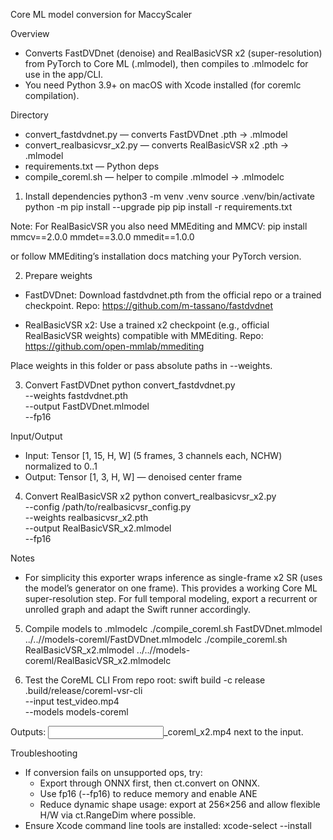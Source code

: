 Core ML model conversion for MaccyScaler

Overview
- Converts FastDVDnet (denoise) and RealBasicVSR x2 (super-resolution) from PyTorch to Core ML (.mlmodel), then compiles to .mlmodelc for use in the app/CLI.
- You need Python 3.9+ on macOS with Xcode installed (for coremlc compilation).

Directory
- convert_fastdvdnet.py — converts FastDVDnet .pth → .mlmodel
- convert_realbasicvsr_x2.py — converts RealBasicVSR x2 .pth → .mlmodel
- requirements.txt — Python deps
- compile_coreml.sh — helper to compile .mlmodel → .mlmodelc

1) Install dependencies
python3 -m venv .venv
source .venv/bin/activate
python -m pip install --upgrade pip
pip install -r requirements.txt

Note: For RealBasicVSR you also need MMEditing and MMCV:
pip install mmcv==2.0.0 mmdet==3.0.0 mmedit==1.0.0

or follow MMEditing’s installation docs matching your PyTorch version.

2) Prepare weights
- FastDVDnet: Download fastdvdnet.pth from the official repo or a trained checkpoint.
  Repo: https://github.com/m-tassano/fastdvdnet

- RealBasicVSR x2: Use a trained x2 checkpoint (e.g., official RealBasicVSR weights) compatible with MMEditing.
  Repo: https://github.com/open-mmlab/mmediting

Place weights in this folder or pass absolute paths in --weights.

3) Convert FastDVDnet
python convert_fastdvdnet.py \
  --weights fastdvdnet.pth \
  --output FastDVDnet.mlmodel \
  --fp16

Input/Output
- Input: Tensor [1, 15, H, W] (5 frames, 3 channels each, NCHW) normalized to 0..1
- Output: Tensor [1, 3, H, W] — denoised center frame

4) Convert RealBasicVSR x2
python convert_realbasicvsr_x2.py \
  --config /path/to/realbasicvsr_config.py \
  --weights realbasicvsr_x2.pth \
  --output RealBasicVSR_x2.mlmodel \
  --fp16

Notes
- For simplicity this exporter wraps inference as single-frame x2 SR (uses the model’s generator on one frame). This provides a working Core ML super-resolution step. For full temporal modeling, export a recurrent or unrolled graph and adapt the Swift runner accordingly.

5) Compile models to .mlmodelc
./compile_coreml.sh FastDVDnet.mlmodel ../..//models-coreml/FastDVDnet.mlmodelc
./compile_coreml.sh RealBasicVSR_x2.mlmodel ../..//models-coreml/RealBasicVSR_x2.mlmodelc

6) Test the CoreML CLI
From repo root:
swift build -c release
.build/release/coreml-vsr-cli \
  --input test_video.mp4 \
  --models models-coreml

Outputs: <input>_coreml_x2.mp4 next to the input.

Troubleshooting
- If conversion fails on unsupported ops, try:
  - Export through ONNX first, then ct.convert on ONNX.
  - Use fp16 (--fp16) to reduce memory and enable ANE
  - Reduce dynamic shape usage: export at 256×256 and allow flexible H/W via ct.RangeDim where possible.
- Ensure Xcode command line tools are installed: xcode-select --install

